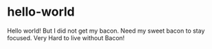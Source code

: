 # hello-world
Hello world!
But I did not get my bacon. Need my sweet bacon to stay focused. Very Hard to live without Bacon!
